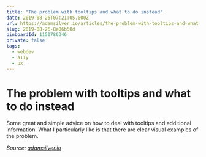 ```yaml
---
title: "The problem with tooltips and what to do instead"
date: 2019-08-26T07:21:05.000Z
url: https://adamsilver.io/articles/the-problem-with-tooltips-and-what-to-do-instead/
slug: 2019-08-26-8a06b50d
pinboardId: 1150786346
private: false
tags:
  - webdev
  - a11y
  - ux
---
```


# The problem with tooltips and what to do instead

Some great and simple advice on how to deal with tooltips and additional information. What I particularly like is that there are clear visual examples of the problem.

_Source: [adamsilver.io](https://adamsilver.io/articles/the-problem-with-tooltips-and-what-to-do-instead/)_
